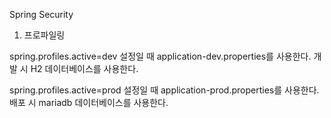 Spring Security

1. 프로파일링

spring.profiles.active=dev 설정일 때 application-dev.properties를 사용한다. 
개발 시 H2 데이터베이스를 사용한다.

spring.profiles.active=prod 설정일 때 application-prod.properties를 사용한다.
배포 시 mariadb 데이터베이스를 사용한다.

